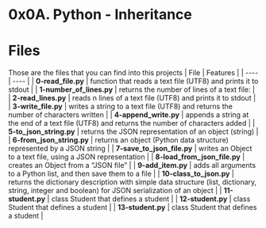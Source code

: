 # 0x0A. Python - Inheritance
# Files
Those are the files that you can find into this projects
| File | Features |
| ---- | ---- |
| **0-read_file.py** | function that reads a text file (UTF8) and prints it to stdout |
| **1-number_of_lines.py** | returns the number of lines of a text file: |
| **2-read_lines.py** | reads n lines of a text file (UTF8) and prints it to stdout |
| **3-write_file.py** | writes a string to a text file (UTF8) and returns the number of characters written |
| **4-append_write.py** | appends a string at the end of a text file (UTF8) and returns the number of characters added |
| **5-to_json_string.py** | returns the JSON representation of an object (string) |
| **6-from_json_string.py** | returns an object (Python data structure) represented by a JSON string |
| **7-save_to_json_file.py** | writes an Object to a text file, using a JSON representation |
| **8-load_from_json_file.py** | creates an Object from a “JSON file” |
| **9-add_item.py** | adds all arguments to a Python list, and then save them to a file |
| **10-class_to_json.py** | returns the dictionary description with simple data structure (list, dictionary, string, integer and boolean) for JSON serialization of an object |
| **11-student.py** | class Student that defines a student |
| **12-student.py** | class Student that defines a student |
| **13-student.py** | class Student that defines a student |